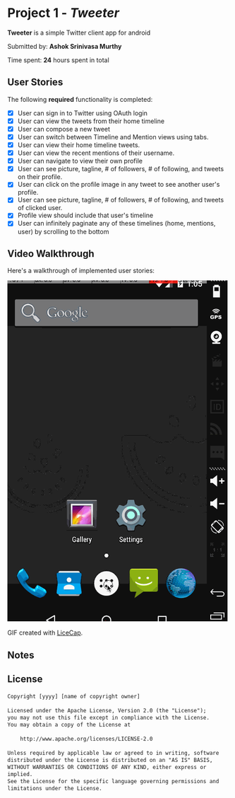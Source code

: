 # Project 1 - *Tweeter*

**Tweeter** is a simple Twitter client app for android 

Submitted by: **Ashok Srinivasa Murthy**

Time spent: **24** hours spent in total

## User Stories

The following **required** functionality is completed:

* [X] User can sign in to Twitter using OAuth login
* [X] User can view the tweets from their home timeline
* [X] User can compose a new tweet
* [X] User can switch between Timeline and Mention views using tabs.
* [X]   User can view their home timeline tweets.
* [X]   User can view the recent mentions of their username.
* [X] User can navigate to view their own profile
* [X]   User can see picture, tagline, # of followers, # of following, and tweets on their profile.
* [X] User can click on the profile image in any tweet to see another user's profile.
* [X]   User can see picture, tagline, # of followers, # of following, and tweets of clicked user.
* [X]   Profile view should include that user's timeline
* [X] User can infinitely paginate any of these timelines (home, mentions, user) by scrolling to the bottom

## Video Walkthrough 

Here's a walkthrough of implemented user stories:

<img src='https://github.com/s123ashok/tweeter/blob/master/TwitterClient.gif' title='Video Walkthrough' width='' alt='Video Walkthrough' />

GIF created with [LiceCap](http://www.cockos.com/licecap/).

## Notes

## License

    Copyright [yyyy] [name of copyright owner]

    Licensed under the Apache License, Version 2.0 (the "License");
    you may not use this file except in compliance with the License.
    You may obtain a copy of the License at

        http://www.apache.org/licenses/LICENSE-2.0

    Unless required by applicable law or agreed to in writing, software
    distributed under the License is distributed on an "AS IS" BASIS,
    WITHOUT WARRANTIES OR CONDITIONS OF ANY KIND, either express or implied.
    See the License for the specific language governing permissions and
    limitations under the License.

